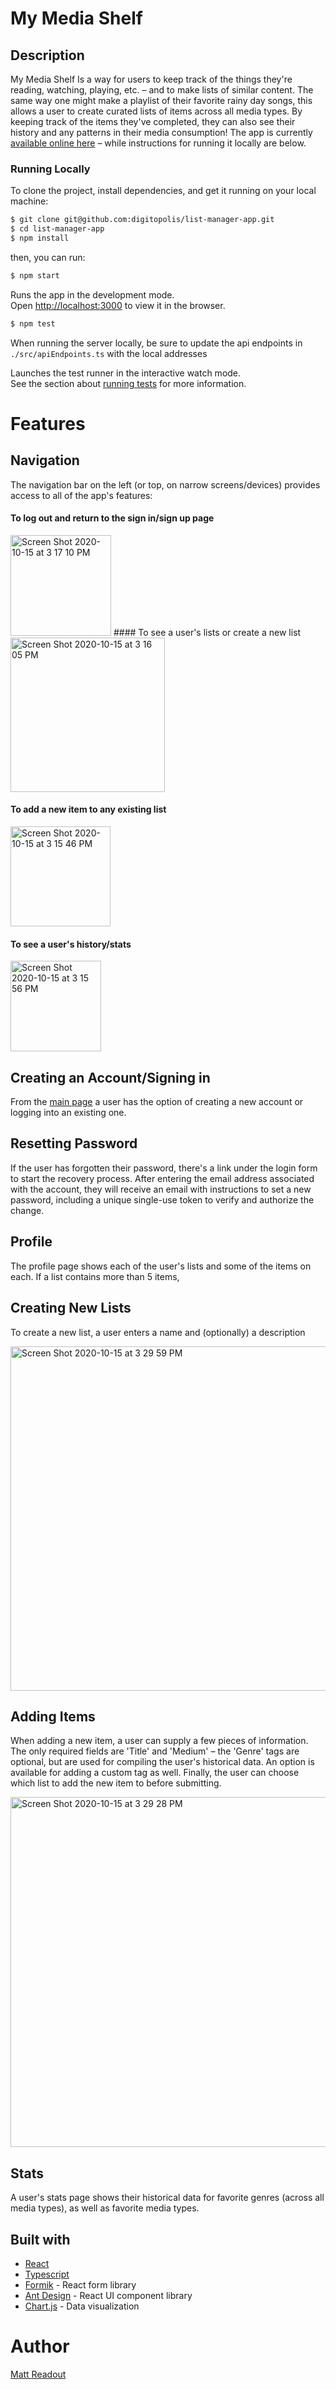 # My Media Shelf

## Description

My Media Shelf Is a way for users to keep track of the things they're reading, watching, playing, etc. – and to make lists of similar content. The same way one might make a playlist of their favorite rainy day songs, this allows a user to create curated lists of items across all media types. By keeping track of the items they've completed, they can also see their history and any patterns in their media consumption! The app is currently [available online here](https://mm-list-manager-app.herokuapp.com/) – while instructions for running it locally are below.

### Running Locally

To clone the project, install dependencies, and get it running on your local machine:

```bash
$ git clone git@github.com:digitopolis/list-manager-app.git
$ cd list-manager-app
$ npm install
```

then, you can run:

```bash
$ npm start
```

Runs the app in the development mode.<br />
Open [http://localhost:3000](http://localhost:3000) to view it in the browser.

```bash
$ npm test
```

When running the server locally, be sure to update the api endpoints in `./src/apiEndpoints.ts` with the local addresses

Launches the test runner in the interactive watch mode.<br />
See the section about [running tests](https://facebook.github.io/create-react-app/docs/running-tests) for more information.

# Features

## Navigation

The navigation bar on the left (or top, on narrow screens/devices) provides access to all of the app's features:

#### To log out and return to the sign in/sign up page

<img width="161" alt="Screen Shot 2020-10-15 at 3 17 10 PM" src="https://user-images.githubusercontent.com/41033651/96192233-74da2b80-0efa-11eb-84b8-f5ae1273854e.png">
#### To see a user's lists or create a new list

<img width="247" alt="Screen Shot 2020-10-15 at 3 16 05 PM" src="https://user-images.githubusercontent.com/41033651/96192025-144aee80-0efa-11eb-8c3f-93d2523e2813.png">

#### To add a new item to any existing list

<img width="160" alt="Screen Shot 2020-10-15 at 3 15 46 PM" src="https://user-images.githubusercontent.com/41033651/96192129-35abda80-0efa-11eb-9593-ffdd9bf485e1.png">

#### To see a user's history/stats

<img width="145" alt="Screen Shot 2020-10-15 at 3 15 56 PM" src="https://user-images.githubusercontent.com/41033651/96192191-5e33d480-0efa-11eb-9759-e7f0b0c832b9.png">

## Creating an Account/Signing in

From the [main page](https://mm-list-manager-app.herokuapp.com/) a user has the option of creating a new account or logging into an existing one.

## Resetting Password

If the user has forgotten their password, there's a link under the login form to start the recovery process. After entering the email address associated with the account, they will receive an email with instructions to set a new password, including a unique single-use token to verify and authorize the change.

## Profile

The profile page shows each of the user's lists and some of the items on each. If a list contains more than 5 items,

## Creating New Lists

To create a new list, a user enters a name and (optionally) a description

<img width="551" alt="Screen Shot 2020-10-15 at 3 29 59 PM" src="https://user-images.githubusercontent.com/41033651/96192759-8ff96b00-0efb-11eb-96dd-4518e84655fa.png">

## Adding Items

When adding a new item, a user can supply a few pieces of information. The only required fields are 'Title' and 'Medium' – the 'Genre' tags are optional, but are used for compiling the user's historical data. An option is available for adding a custom tag as well. Finally, the user can choose which list to add the new item to before submitting.

<img width="560" alt="Screen Shot 2020-10-15 at 3 29 28 PM" src="https://user-images.githubusercontent.com/41033651/96192788-a1427780-0efb-11eb-8be6-5f97d82b252e.png">

## Stats

A user's stats page shows their historical data for favorite genres (across all media types), as well as favorite media types.

## Built with

- [React](https://reactjs.org/)
- [Typescript](https://www.typescriptlang.org/)
- [Formik](https://formik.org/) - React form library
- [Ant Design](https://ant.design/) - React UI component library
- [Chart.js](https://www.chartjs.org/) - Data visualization

# Author

[Matt Readout](https://github.com/digitopolis)
